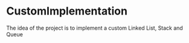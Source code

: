 # CustomImplementation
The idea of the project is to implement a custom Linked List, Stack and Queue
